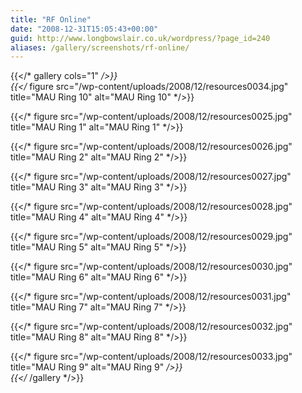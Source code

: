 ```yaml
---
title: "RF Online"
date: "2008-12-31T15:05:43+00:00"
guid: http://www.longbowslair.co.uk/wordpress/?page_id=240
aliases: /gallery/screenshots/rf-online/
---
```


{{</* gallery cols="1" */>}}  
{{</* figure src="/wp-content/uploads/2008/12/resources0034.jpg" title="MAU Ring 10" alt="MAU Ring 10" */>}}

{{</* figure src="/wp-content/uploads/2008/12/resources0025.jpg" title="MAU Ring 1" alt="MAU Ring 1" */>}}

{{</* figure src="/wp-content/uploads/2008/12/resources0026.jpg" title="MAU Ring 2" alt="MAU Ring 2" */>}}

{{</* figure src="/wp-content/uploads/2008/12/resources0027.jpg" title="MAU Ring 3" alt="MAU Ring 3" */>}}

{{</* figure src="/wp-content/uploads/2008/12/resources0028.jpg" title="MAU Ring 4" alt="MAU Ring 4" */>}}

{{</* figure src="/wp-content/uploads/2008/12/resources0029.jpg" title="MAU Ring 5" alt="MAU Ring 5" */>}}

{{</* figure src="/wp-content/uploads/2008/12/resources0030.jpg" title="MAU Ring 6" alt="MAU Ring 6" */>}}

{{</* figure src="/wp-content/uploads/2008/12/resources0031.jpg" title="MAU Ring 7" alt="MAU Ring 7" */>}}

{{</* figure src="/wp-content/uploads/2008/12/resources0032.jpg" title="MAU Ring 8" alt="MAU Ring 8" */>}}

{{</* figure src="/wp-content/uploads/2008/12/resources0033.jpg" title="MAU Ring 9" alt="MAU Ring 9" */>}}  
{{</* /gallery */>}}  
